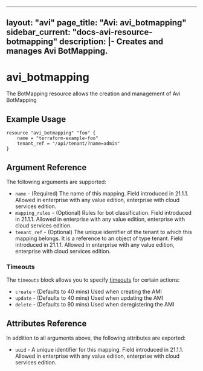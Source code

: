 <!--
    Copyright 2021 VMware, Inc.
    SPDX-License-Identifier: Mozilla Public License 2.0
-->
---
layout: "avi"
page_title: "Avi: avi_botmapping"
sidebar_current: "docs-avi-resource-botmapping"
description: |-
  Creates and manages Avi BotMapping.
---

# avi_botmapping

The BotMapping resource allows the creation and management of Avi BotMapping

## Example Usage

```hcl
resource "avi_botmapping" "foo" {
    name = "terraform-example-foo"
    tenant_ref = "/api/tenant/?name=admin"
}
```

## Argument Reference

The following arguments are supported:

* `name` - (Required) The name of this mapping. Field introduced in 21.1.1. Allowed in enterprise with any value edition, enterprise with cloud services edition.
* `mapping_rules` - (Optional) Rules for bot classification. Field introduced in 21.1.1. Allowed in enterprise with any value edition, enterprise with cloud services edition.
* `tenant_ref` - (Optional) The unique identifier of the tenant to which this mapping belongs. It is a reference to an object of type tenant. Field introduced in 21.1.1. Allowed in enterprise with any value edition, enterprise with cloud services edition.


### Timeouts

The `timeouts` block allows you to specify [timeouts](https://www.terraform.io/docs/configuration/resources.html#timeouts) for certain actions:

* `create` - (Defaults to 40 mins) Used when creating the AMI
* `update` - (Defaults to 40 mins) Used when updating the AMI
* `delete` - (Defaults to 90 mins) Used when deregistering the AMI

## Attributes Reference

In addition to all arguments above, the following attributes are exported:

* `uuid` -  A unique identifier for this mapping. Field introduced in 21.1.1. Allowed in enterprise with any value edition, enterprise with cloud services edition.

